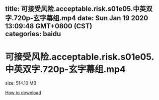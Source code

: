 
title: 可接受风险.acceptable.risk.s01e05.中英双字.720p-玄字幕组.mp4
date: Sun Jan 19 2020 13:09:48 GMT+0800 (CST)    
categories: baidu
---

# 可接受风险.acceptable.risk.s01e05.中英双字.720p-玄字幕组.mp4
size: 514.10 MB
 
 

[How to download](https://bpcam.bemobtrk.com/go/2ceec3aa-1ca2-46d6-b9ff-aaa5c184517c?jno=446)